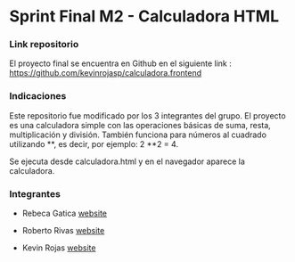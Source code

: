 # Sprint Final M2 - Calculadora HTML

### Link repositorio
El proyecto final se encuentra en Github en el siguiente link :
https://github.com/kevinrojasp/calculadora.frontend

### Indicaciones
Este repositorio fue modificado por los 3 integrantes del grupo.
El proyecto es una calculadora simple con las operaciones básicas de suma, 
resta, multiplicación y división. También funciona para números al cuadrado utilizando
**, es decir, por ejemplo: 2 **2 = 4.

Se ejecuta desde calculadora.html y en el navegador aparece la calculadora.

### Integrantes
- Rebeca Gatica [website](https://github.com/rebegv)
* Roberto Rivas [website](https://github.com/RobertoRivasL)
+ Kevin Rojas [website](https://github.com/kevinrojasp)
